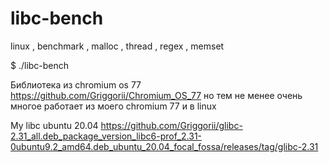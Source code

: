 # libc-bench
linux , benchmark , malloc , thread , regex , memset

$ ./libc-bench

Библиотека из chromium os 77 https://github.com/Griggorii/Chromium_OS_77 но тем не менее очень многое работает из моего chromium 77 и в linux

My libc ubuntu 20.04 https://github.com/Griggorii/glibc-2.31_all.deb_package_version_libc6-prof_2.31-0ubuntu9.2_amd64.deb_ubuntu_20.04_focal_fossa/releases/tag/glibc-2.31 
